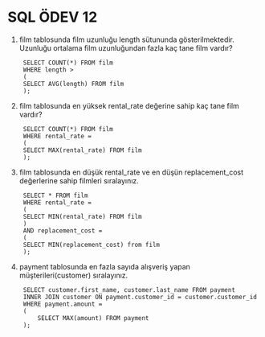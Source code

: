 # SQL ÖDEV 12

1. film tablosunda film uzunluğu length sütununda gösterilmektedir. Uzunluğu ortalama film uzunluğundan fazla kaç tane film vardır?

   ```
    SELECT COUNT(*) FROM film
    WHERE length >
    (
    SELECT AVG(length) FROM film
    );
   ```

2. film tablosunda en yüksek rental_rate değerine sahip kaç tane film vardır?

   ```
    SELECT COUNT(*) FROM film
    WHERE rental_rate =
    (
    SELECT MAX(rental_rate) FROM film
    );
   ```

3. film tablosunda en düşük rental_rate ve en düşün replacement_cost değerlerine sahip filmleri sıralayınız.

   ```
    SELECT * FROM film
    WHERE rental_rate =
    (
    SELECT MIN(rental_rate) FROM film
    )
    AND replacement_cost =
    (
    SELECT MIN(replacement_cost) from film
    );
   ```

4. payment tablosunda en fazla sayıda alışveriş yapan müşterileri(customer) sıralayınız.

   ```
    SELECT customer.first_name, customer.last_name FROM payment
    INNER JOIN customer ON payment.customer_id = customer.customer_id
    WHERE payment.amount =
    (
        SELECT MAX(amount) FROM payment
    );
   ```
